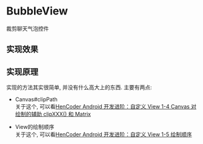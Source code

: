 # BubbleView
裁剪聊天气泡控件
## 实现效果


## 实现原理

实现的方法其实很简单, 并没有什么高大上的东西. 主要有两点:
* Canvas#clipPath  
    关于这个, 可以看[HenCoder Android 开发进阶：自定义 View 1-4 Canvas 对绘制的辅助 clipXXX() 和 Matrix](http://hencoder.com/ui-1-4/)  

* View的绘制顺序  
    关于这个, 可以看[HenCoder Android 开发进阶：自定义 View 1-5 绘制顺序](http://hencoder.com/ui-1-5/)